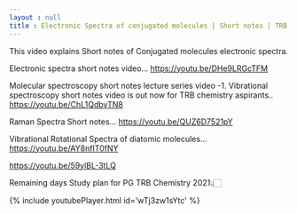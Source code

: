 ```yaml
---
layout : null
title : Electronic Spectra of conjugated molecules | Short notes | TRB Chemistry
---
```


This video explains Short notes of Conjugated molecules electronic spectra.

Electronic spectra short notes video...
https://youtu.be/DHe9LRGcTFM

Molecular spectroscopy short notes lecture series video -1.
Vibrational spectroscopy short notes video is out now for TRB chemistry aspirants.. 
https://youtu.be/ChL1QdbvTN8

Raman Spectra Short notes...
https://youtu.be/QUZ6D7521pY

Vibrational Rotational Spectra of diatomic molecules...
https://youtu.be/AY8nfIT0fNY



https://youtu.be/59ylBL-3tLQ

Remaining days Study plan for PG TRB Chemistry 2021👆🏻



{% include youtubePlayer.html id='wTj3zw1sYtc' %}
